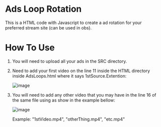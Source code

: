 # Ads Loop Rotation

This is a HTML code with Javascript to create a ad rotation for your preferred stream site (can be used in obs).

# How To Use

1. You will need to upload all your ads in the SRC directory.
2. Need to add your first video on the line 11 inside the HTML directory inside AdsLoops.html where it says 1stSource.Extention:
   
   ![image](https://github.com/YuuOrKillua/AdsLoopRotation/assets/81570526/62f9814f-a72b-4a47-b6d8-c976ace5635a)
   
4. You will need to add any other video that you may have in the line 16 of the same file using as show in the example bellow:

    ![image](https://github.com/YuuOrKillua/AdsLoopRotation/assets/81570526/3f8b88ac-20b5-4fb8-b9c9-d8f9f26a533b)

   Example: "1stVideo.mp4", "otherThing.mp4", "etc.mp4"
